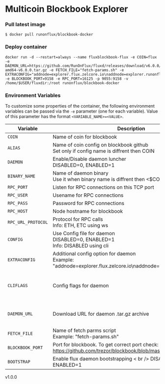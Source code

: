 # Multicoin Blockbook Explorer

### Pull latest image
```shell script
$ docker pull runonflux/blockbook-docker
```
### Deploy container
```shell script
docker run -d --restart=always --name fluxblockbook-flux -e COIN=flux -e DAEMON_URL=https://github.com/RunOnFlux/fluxd/releases/download/v6.0.0/Flux-amd64-v6.0.0.tar.gz -e FETCH_FILE="fetch-params.sh" -e EXTRACONFIG="addnode=explorer.flux.zelcore.io\naddnode=explorer.runonflux.io\naddnode=explorer.zelcash.online\naddnode=blockbook.runonflux.io" -e BLOCKBOOK_PORT=9158 -e RPC_PORT=16125 -p 9055:9158 -v /home/$USER/fluxdir:/root runonflux/blockbook-docker
```

### Environment Variables

To customize some properties of the container, the following environment
variables can be passed via the `-e` parameter (one for each variable).  Value
of this parameter has the format `<VARIABLE_NAME>=<VALUE>`.
 
| Variable       | Description                                  | Required   | Default |
|----------------|----------------------------------------------|------------|---------|
|`COIN`| Name of coin for blockbook | `YES` | `unset` | 
|`ALIAS`| Name of coin config on blockbook github <br /> Set only if config name is diffrent then COIN | `NO` | `unset` | 
|`DAEMON`| Enable/Disable daemon luncher <br /> DISABLED=0, ENABLED=1  | `NO` | `1` | 
|`BINARY_NAME`| Name of daemon binary <br /> Use it when binary name is diffrent then <$COIN>d | `NO` | `unset` | 
|`RPC_PORT`| Listen for RPC connections on this TCP port | `YES` | `unset` |
|`RPC_USER`| Usename for RPC connections | `NO` | `user` |
|`RPC_PASS`| Password for RPC connections | `NO` | `pass` |
|`RPC_HOST`| Node hostname for blockbook | `NO` | `localhost` |
|`RPC_URL_PROTOCOL`| Protocol for RPC calls <br /> Info: ETH, ETC using ws | `NO` | `http` |
|`CONFIG`| Use Config file for daemon <br /> DISABLED=0, ENABLED=1 <br /> Info: DISABLED using cli | `NO` | `1` |
|`EXTRACONFIG`| Additional config option for daemon <br /> Example: "addnode=explorer.flux.zelcore.io\naddnode=explorer.runonflux.io" | `NO` | `unset` |
|`CLIFLAGS`| Config flags for daemon | `YES` <br />when using CLI mode | `unset` |
|`DAEMON_URL`| Download URL for daemon .tar.gz archive | `NO` | `AUTO` <br />from blockbook config |
|`FETCH_FILE`| Name of fetch parms script <br /> Example: "fetch-params.sh" | `NO` | `unset` |
|`BLOCKBOOK_PORT`| Port for blockbook. To get correct port check: <br /> https://github.com/trezor/blockbook/blob/master/docs/ports.md | `YES` | `unset` |
|`BOOTSTRAP`| Enable flux daemon bootstrapping < br /> DISABLED=0, ENABLED=1 | `NO` | `unset` |


v1.0.0
